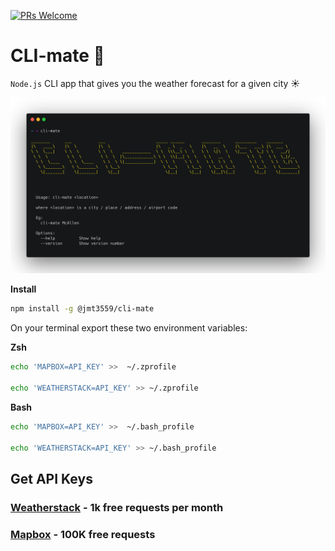 [![PRs Welcome](https://img.shields.io/badge/PRs-welcome-brightgreen.svg?style=flat-square)](https://github.com/jmtellez/Weather-CLI/issues)&nbsp;

# CLI-mate :sunrise:

`Node.js` CLI app that gives you the weather forecast for a given city :sunny:

![usage](img/usage.png)

**Install**
```bash
npm install -g @jmt3559/cli-mate
```

On your terminal export these two environment variables:

**Zsh**
```bash 
echo 'MAPBOX=API_KEY' >>  ~/.zprofile

echo 'WEATHERSTACK=API_KEY' >> ~/.zprofile
```

**Bash**
```bash
echo 'MAPBOX=API_KEY' >>  ~/.bash_profile

echo 'WEATHERSTACK=API_KEY' >> ~/.bash_profile
```

## Get API Keys
### [Weatherstack](https://weatherstack.com/) - 1k free requests per month

### [Mapbox](https://docs.mapbox.com/) - 100K free requests
